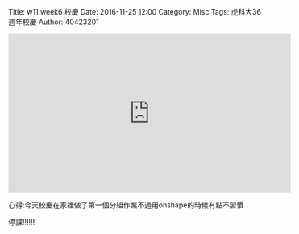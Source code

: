 Title: w11 week6 校慶
Date: 2016-11-25 12:00
Category: Misc
Tags: 虎科大36週年校慶
Author: 40423201


<iframe width="560" height="315" src="https://www.youtube.com/embed/JFKJpplaqDs" frameborder="0" allowfullscreen></iframe>

心得:今天校慶在家裡做了第一個分組作業不過用onshape的時候有點不習慣

停課!!!!!!